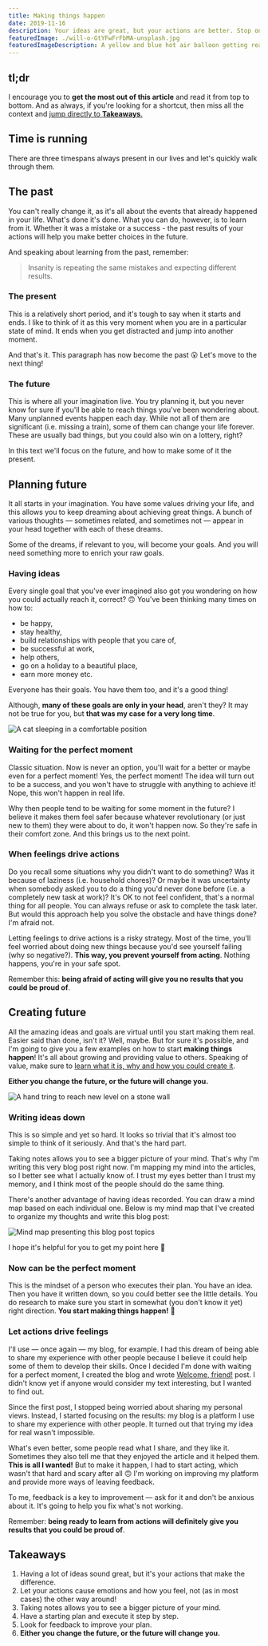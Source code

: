 ```yaml
---
title: Making things happen
date: 2019-11-16
description: Your ideas are great, but your actions are better. Stop only imaging, start acting. One step at a time — just don't forget to make it.
featuredImage: ./will-o-GtYFwFrFbMA-unsplash.jpg
featuredImageDescription: A yellow and blue hot air balloon getting ready for a flight at daytime
---
```


## tl;dr
I encourage you to **get the most out of this article** and read it from top to bottom.
And as always, if you're looking for a shortcut, then miss all the context and [jump directly to **Takeaways**.](#takeaways)

## Time is running

There are three timespans always present in our lives and let's quickly walk through them.

## The past

You can't really change it, as it's all about the events that already happened in your life. What's done it's done.
What you can do, however, is to learn from it. Whether it was a mistake or a success - the past results of your actions will help you make better choices in the future.

And speaking about learning from the past, remember:
> Insanity is repeating the same mistakes and expecting different results.

### The present

This is a relatively short period, and it's tough to say when it starts and ends. I like to think of it as this very moment when you are in a particular state of mind. It ends when you get distracted and jump into another moment.

And that's it. This paragraph has now become the past 😮 Let's move to the next thing!

### The future

This is where all your imagination live. You try planning it, but you never know for sure if you'll be able to reach things you've been wondering about. Many unplanned events happen each day. While not all of them are significant (i.e. missing a train), some of them can change your life forever. These are usually bad things, but you could also win on a lottery, right?

In this text we'll focus on the future, and how to make some of it the present.

## Planning future

It all starts in your imagination. You have some values driving your life, and this allows you to keep dreaming about achieving great things. A bunch of various thoughts — sometimes related, and sometimes not — appear in your head together with each of these dreams.

Some of the dreams, if relevant to you, will become your goals. And you will need something more to enrich your raw goals.

### Having ideas

Every single goal that you've ever imagined also got you wondering on how you could actually reach it, correct? 🙃 You've been thinking many times on how to:
- be happy,
- stay healthy,
- build relationships with people that you care of,
- be successful at work,
- help others,
- go on a holiday to a beautiful place,
- earn more money etc.

Everyone has their goals. You have them too, and it's a good thing!

Although, **many of these goals are only in your head**, aren't they? It may not be true for you, but **that was my case for a very long time**.

<Img src="./thien-phu-pham-6hzvSb7_76E-unsplash.jpg" alt="A cat sleeping in a comfortable position" />

### Waiting for the perfect moment

Classic situation. Now is never an option, you'll wait for a better or maybe even for a perfect moment! Yes, the perfect moment! The idea will turn out to be a success, and you won't have to struggle with anything to achieve it! Nope, this won't happen in real life.

Why then people tend to be waiting for some moment in the future? I believe it makes them feel safer because whatever revolutionary (or just new to them) they were about to do, it won't happen now. So they're safe in their comfort zone. And this brings us to the next point.

### When feelings drive actions

Do you recall some situations why you didn't want to do something? Was it because of laziness (i.e. household chores)? Or maybe it was uncertainty when somebody asked you to do a thing you'd never done before (i.e. a completely new task at work)? It's OK to not feel confident, that's a normal thing for all people. You can always refuse or ask to complete the task later. But would this approach help you solve the obstacle and have things done? I'm afraid not.

Letting feelings to drive actions is a risky strategy. Most of the time, you'll feel worried about doing new things because you'd see yourself failing (why so negative?). **This way, you prevent yourself from acting**. Nothing happens, you're in your safe spot.

Remember this: **being afraid of acting will give you no results that you could be proud of**.

## Creating future

All the amazing ideas and goals are virtual until you start making them real. Easier said than done, isn't it? Well, maybe. But for sure it's possible, and I'm going to give you a few examples on how to start **making things happen**! It's all about growing and providing value to others. Speaking of value, make sure to <a href="/how-to-provide-value/">learn what it is, why and how you could create it</a>.

**Either you change the future, or the future will change you.**

<Img src="./tobias-tullius-v3tdjQVh8Eg-unsplash.jpg" alt="A hand tring to reach new level on a stone wall">

### Writing ideas down 

This is so simple and yet so hard. It looks so trivial that it's almost too simple to think of it seriously. And that's the hard part.

Taking notes allows you to see a bigger picture of your mind. That's why I'm writing this very blog post right now. I'm mapping my mind into the articles, so I better see what I actually know of. I trust my eyes better than I trust my memory, and I think most of the people should do the same thing.

There's another advantage of having ideas recorded. You can draw a mind map based on each individual one. Below is my mind map that I've created to organize my thoughts and write this blog post:

<p>
<Img src="./blog-post-mind-map.png" alt="Mind map presenting this blog post topics" />
</p>
I hope it's helpful for you to get my point here 🙂


### Now can be the perfect moment

This is the mindset of a person who executes their plan. You have an idea. Then you have it written down, so you could better see the little details. You do research to make sure you start in somewhat (you don't know it yet) right direction. **You start making things happen!** 🤝

### Let actions drive feelings

I'll use — once again — my blog, for example. I had this dream of being able to share my experience with other people because I believe it could help some of them to develop their skills. Once I decided I'm done with waiting for a perfect moment, I created the blog and wrote <a href="/welcome-friend/">Welcome, friend!</a> post. I didn't know yet if anyone would consider my text interesting, but I wanted to find out.

Since the first post, I stopped being worried about sharing my personal views. Instead, I started focusing on the results: my blog is a platform I use to share my experience with other people. It turned out that trying my idea for real wasn't impossible.

What's even better, some people read what I share, and they like it. Sometimes they also tell me that they enjoyed the article and it helped them. **This is all I wanted!** But to make it happen, I had to start acting, which wasn't that hard and scary after all 🙃 I'm working on improving my platform and provide more ways of leaving feedback.

To me, feedback is a key to improvement — ask for it and don't be anxious about it. It's going to help you fix what's not working.

Remember: **being ready to learn from actions will definitely give you results that you could be proud of**.


<h2 id="takeaways">Takeaways</h2>

1. Having a lot of ideas sound great, but it's your actions that make the difference.
2. Let your actions cause emotions and how you feel, not (as in most cases) the other way around!
3. Taking notes allows you to see a bigger picture of your mind.
4. Have a starting plan and execute it step by step.
5. Look for feedback to improve your plan.
6. **Either you change the future, or the future will change you.**
